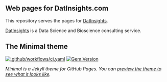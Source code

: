 ## Web pages for DatInsights.com

This repository serves the pages for [DatInsights](https://datinsights.com/).

[DatInsights](https://datinsights.com/) is a Data Science and Bioscience consulting service.

## The Minimal theme

[![.github/workflows/ci.yaml](https://github.com/pages-themes/minimal/actions/workflows/ci.yaml/badge.svg)](https://github.com/pages-themes/minimal/actions/workflows/ci.yaml) [![Gem Version](https://badge.fury.io/rb/jekyll-theme-minimal.svg)](https://badge.fury.io/rb/jekyll-theme-minimal)

*Minimal is a Jekyll theme for GitHub Pages. You can [preview the theme to see what it looks like](http://pages-themes.github.io/minimal).*
